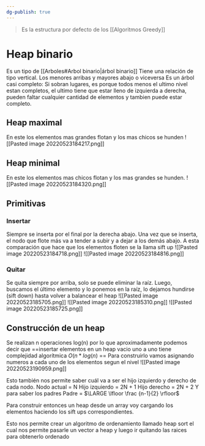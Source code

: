```yaml
---
dg-publish: true
---
```

> Es la estructura por defecto de los [[Algoritmos Greedy]]
# Heap binario

Es un tipo de [[Arboles#Arbol binario|árbol binario]]
Tiene una relación de tipo vertical. Los menores arribas y mayores abajo o viceversa
Es un árbol casi completo: Si sobran lugares, es porque todos menos el ultimo nivel estan completos, el ultimo tiene que estar lleno de izquierda a derecha, pueden faltar cualquier cantidad de elementos y tambien puede estar completo. 

## Heap maximal
En este los elementos mas grandes flotan y los mas chicos se hunden
![[Pasted image 20220523184217.png]]

## Heap minimal
En este los elementos mas chicos flotan y los mas grandes se hunden.
![[Pasted image 20220523184320.png]]

## Primitivas
### Insertar
Siempre se inserta por el final por la derecha abajo. Una vez que se inserta, el nodo que flote más va a tender a subir y a dejar a los demás abajo.  A esta comparación que hace que los elementos floten se la llama sift up
![[Pasted image 20220523184718.png]]
![[Pasted image 20220523184816.png]]

### Quitar
Se quita siempre por arriba, solo se puede eliminar la raíz. Luego, buscamos el último elemento y lo ponemos en la raíz, lo dejamos hundirse (sift down) hasta volver a balancear el heap
![[Pasted image 20220523185705.png]]
![[Pasted image 20220523185310.png]]
![[Pasted image 20220523185725.png]]

## Construcción de un heap
Se realizan n operaciones log(n) por lo que aproximadamente podemos decir que
==insertar elementos en un heap vacio uno a uno tiene complejidad algorítmica $O(n*log(n)$ ==
Para construirlo vamos asignando numeros a cada uno de los elementos segun el nivel
![[Pasted image 20220523190959.png]]

Esto también nos permite saber cuál va a ser el hijo izquierdo y derecho de cada nodo. 
Nodo actual = N
Hijo izquierdo = 2N + 1
Hijo derecho = 2N + 2
Y para saber los padres
Padre = $\LARGE \lfloor \frac {n-1}{2} \rfloor$ 

Para construir entonces un heap desde un array voy cargando los elementos haciendo los sift ups correspondientes.

Esto nos permite crear un algoritmo de ordenamiento llamado heap sort el cual nos permite pasarle un vector a heap y luego ir quitando las raices para obtenerlo ordenado